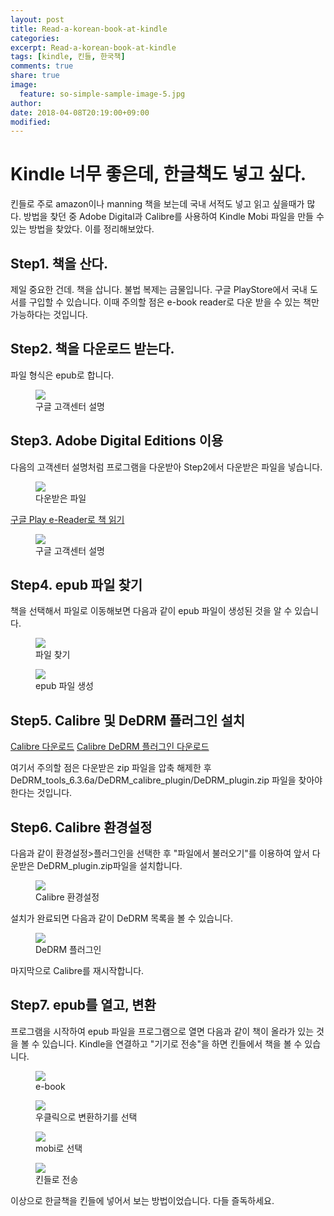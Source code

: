 ```yaml
---
layout: post
title: Read-a-korean-book-at-kindle
categories: 
excerpt: Read-a-korean-book-at-kindle
tags: [kindle, 킨들, 한국책]
comments: true
share: true
image:
  feature: so-simple-sample-image-5.jpg
author: 
date: 2018-04-08T20:19:00+09:00
modified:
---
```


# Kindle 너무 좋은데, 한글책도 넣고 싶다.

킨들로 주로 amazon이나 manning 책을 보는데 국내 서적도 넣고 읽고 싶을때가 많다. 방법을 찾던 중 Adobe Digital과 Calibre를 사용하여 Kindle Mobi 파일을 만들 수 있는 방법을 찾았다. 이를 정리해보았다.

## Step1. 책을 산다.

제일 중요한 건데. 책을 삽니다. 불법 복제는 금물입니다. 구글 PlayStore에서 국내 도서를 구입할 수 있습니다. 이때 주의할 점은 e-book reader로 다운 받을 수 있는 책만 가능하다는 것입니다.

## Step2. 책을 다운로드 받는다.

파일 형식은 epub로 합니다.

<figure class="half">
  <img src="../../images/ebook-file-download.png"/>
  <figcaption>구글 고객센터 설명</figcaption>
</figure>


## Step3. Adobe Digital Editions 이용

다음의 고객센터 설명처럼 프로그램을 다운받아 Step2에서 다운받은 파일을 넣습니다.

<figure>
  <img src="../../images/download-file.png">
  <figcaption>다운받은 파일</figcaption>
</figure>

[구글 Play e-Reader로 책 읽기](https://support.google.com/googleplay/answer/179863?topic=1187416&ctx=topic&visit_id=1-636587838517312440-4241588597&rd=1)

<figure class="half">
  <img src="../../images/read-google-ebook-reader.png"/>
  <figcaption>구글 고객센터 설명</figcaption>
</figure>

## Step4. epub 파일 찾기
책을 선택해서 파일로 이동해보면 다음과 같이 epub 파일이 생성된 것을 알 수 있습니다.

<figure class="half">
  <img src="../../images/epub-show-in-finder.png"/>
  <figcaption>파일 찾기</figcaption>
</figure>

<figure class="half">
  <img src="../../images/calibre-open.png"/>
  <figcaption>epub 파일 생성</figcaption>
</figure>


##  Step5. Calibre 및 DeDRM 플러그인 설치

[Calibre 다운로드](https://calibre-ebook.com/download_osx)
[Calibre DeDRM 플러그인 다운로드](https://github.com/apprenticeharper/DeDRM_tools/releases/tag/v6.3.6a)

여기서 주의할 점은 다운받은 zip 파일을 압축 해제한 후 DeDRM_tools_6.3.6a/DeDRM_calibre_plugin/DeDRM_plugin.zip 파일을 찾아야 한다는 것입니다.

## Step6. Calibre 환경설정

다음과 같이 환경설정>플러그인을 선택한 후 "파일에서 불러오기"를 이용하여 앞서 다운받은 DeDRM_plugin.zip파일을 설치합니다.

<figure class="half">
  <img src="../../images/calibre-preference.png"/>
  <figcaption>Calibre 환경설정</figcaption>
</figure>

설치가 완료되면 다음과 같이 DeDRM 목록을 볼 수 있습니다.

<figure class="half">
  <img src="../../images/calibre-plugins-dedrm.png"/>
  <figcaption>DeDRM 플러그인</figcaption>
</figure>

마지막으로 Calibre를 재시작합니다.

## Step7. epub를 열고, 변환

프로그램을 시작하여 epub 파일을 프로그램으로 열면 다음과 같이 책이 올라가 있는 것을 볼 수 있습니다. Kindle을 연결하고 "기기로 전송"을 하면 킨들에서 책을 볼 수 있습니다.

<figure class="half">
  <img src="../../images/calibre-ebook-loaded.png"/>
  <figcaption>e-book</figcaption>
</figure>

<figure class="half">
  <img src="../../images/calibre-trans.png"/>
  <figcaption>우클릭으로 변환하기를 선택</figcaption>
</figure>

<figure class="half">
  <img src="../../images/calibre-mobi.png"/>
  <figcaption>mobi로 선택</figcaption>
</figure>

<figure class="half">
  <img src="../../images/calibre-send.png"/>
  <figcaption>킨들로 전송</figcaption>
</figure>

이상으로 한글책을 킨들에 넣어서 보는 방법이었습니다. 다들 즐독하세요.